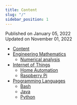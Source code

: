 ```yaml
---
title: Content
slug: "/"
sidebar_position: 1
---
```


Published on January 05, 2022  
Updated on November 01, 2022

<!---
<div class="contentTableContainer">

|     | Title                                                 | Date Last Updated |
| --- | ----------------------------------------------------- | ----------------- |
| 1   | [Item One](#)                                         | Month Day, Year   |
| 2   | [Item Two](#)                                         | Month Day, Year   |

</div>
-->

- [Content](tutorials/comtent)
- [Engineering Mathematics](tutorials/category/engineering-mathematics)
    - [Numerical analysis](tutorials/engineering-mathematics/numerical-analysis)
- [Internet of Things](tutorials/category/iot)
    - [Home Automation](tutorials/iot/home-automation)
    - [Raspberry Pi](tutorials/iot/raspberry-pi)
- [Programming Languages](tutorials/category/programming-languages)
    - [Bash](tutorials/programming-languages/bash)
    - [Java](tutorials/programming-languages/java)
    - [Python](tutorials/programming-languages/python)
